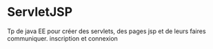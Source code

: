 # ServletJSP
Tp de java EE pour créer des servlets, des pages jsp et de leurs faires communiquer. inscription et connexion
